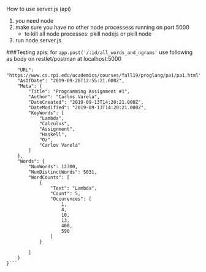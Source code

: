 How to use server.js (api)
1. you need node
2. make sure you have no other node processess running on port 5000
	- to kill all node processes:  pkill nodejs or pkill node
3. run node server.js


###Testing apis:
for ```app.post('/:id/all_words_and_ngrams'```
use following as body on restlet/postman at localhost:5000
```{
    "URL": "https://www.cs.rpi.edu/academics/courses/fall19/proglang/pa1/pa1.html",
    "AsOfDate": "2019-09-26T12:55:21.000Z",
    "Meta": {
        "Title": "Programming Assignment #1",
        "Author": "Carlos Varela",
        "DateCreated": "2019-09-13T14:20:21.000Z",
        "DateModified": "2019-09-13T14:20:21.000Z",
        "KeyWords": [
            "Lambda",
            "Calculus",
            "Assignment",
            "Haskell",
            "Oz",
            "Carlos Varela"
        ]
    },
    "Words": {
        "NumWords": 12300,
        "NumDistinctWords": 5031,
        "WordCounts": [
            {
                "Text": "Lambda",
                "Count": 5,
                "Occurences": [
                    1,
                    4,
                    10,
                    13,
                    400,
                    590
                ]
            }
            
        ]
    }
}```
